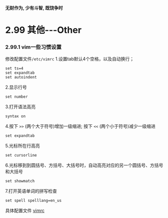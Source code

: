 **无财作为, 少有斗智, 既饶争时**

2.99 其他---Other
====================

### 2.99.1 vim一些习惯设置

修改配置文件`/etc/vimrc`
1.设置tab默认4个空格，以及自动换行；

    set ts=4
    set expandtab
    set autoindent
    
2.显示行号

    set number
    
3.打开语法高亮

    syntax on
    
4.按下 `>>` (两个大于符号)增加一级缩进; 按下 `<<` (两个小于符号)减少一级缩进

    set expandtab
    
5.光标所在行高亮

    set cursorline
    
6.光标移到到圆括号、方括号、大括号时，自动高亮对应的另一个圆括号、方括号和大括号

    set showmatch
    
7.打开英语单词的拼写检查

    set spell spelllang=en_us


具体配置文件 [vimrc](../Linux/vimrc)

